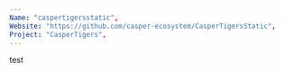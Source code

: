 ```yaml
---
Name: "caspertigersstatic",
Website: "https://github.com/casper-ecosystem/CasperTigersStatic",
Project: "CasperTigers",
---
```

<!--lang:en--> 
test
<!--lang:es--] 
test
<!--lang:de--] 
test
<!--lang:fr--] 
test
<!--lang:pl--] 
test
<!--lang:uk--] 
test
[!--lang:*-->  
